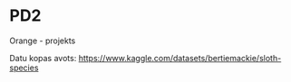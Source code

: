 # PD2
Orange - projekts

Datu kopas avots: https://www.kaggle.com/datasets/bertiemackie/sloth-species
